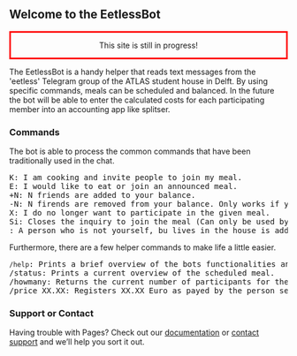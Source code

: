 ## Welcome to the EetlessBot 

<center style="border:3px; border-style:solid; border-color:#FF0000; padding: 1em;”text-align: center; ”font-size: 125%;”">
This site is still in progress!
</center>

The EetlessBot is a handy helper that reads text messages from the 'eetless' Telegram group of the ATLAS student house in Delft. By using specific commands, meals can be scheduled and balanced. In the future the bot will be able to enter the calculated costs for each participating member into an accounting app like splitser. 

### Commands

The bot is able to process the common commands that have been traditionally used in the chat. 

<div class="language-markdown highlighter-rouge"><div class="highlight"><pre class="highlight">
K: I am cooking and invite people to join my meal.
E: I would like to eat or join an announced meal.
+N: N friends are added to your balance.
-N: N firends are removed from your balance. Only works if you have added them before.
X: I do no longer want to participate in the given meal.
Si: Closes the inquiry to join the meal (Can only be used by the person cooking.)
<name>: A person who is not yourself, bu lives in the house is added to the meal. Please always use the first name that the person uses on Telegram. If you want to add friends who do not live in the house, please use the +N command. 
</pre></div></div>

Furthermore, there are a few helper commands to make life a little easier.
<div class="language-markdown highlighter-rouge"><div class="highlight"><pre class="highlight">
<code>/help</code>: Prints a brief overview of the bots functionalities and commands in the chat.
/status: Prints a current overview of the scheduled meal.
/howmany: Returns the current number of participants for the ongoing meal.
/price XX.XX: Registers XX.XX Euro as payed by the person sending this command and splits the costs accordingliy among the participants.
</pre></div></div>

### Support or Contact

Having trouble with Pages? Check out our [documentation](https://docs.github.com/categories/github-pages-basics/) or [contact support](https://support.github.com/contact) and we’ll help you sort it out.
